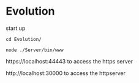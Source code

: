 # Evolution
start up

```
cd Evolution/

node ./Server/bin/www

```
https://localhost:44443 to access the https server

http://localhost:30000 to access the httpserver 
